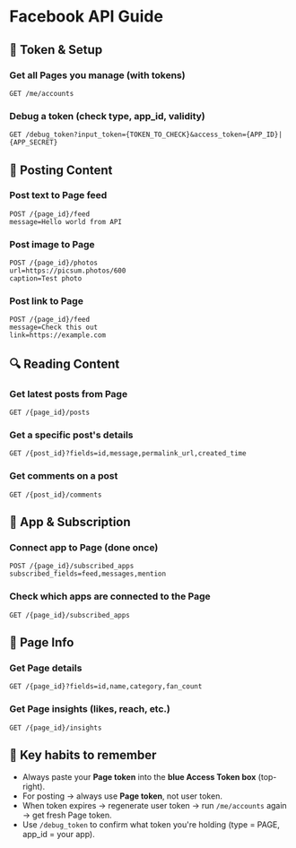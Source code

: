 # Facebook API Guide

## 🔑 Token & Setup

### Get all Pages you manage (with tokens)
```
GET /me/accounts
```

### Debug a token (check type, app_id, validity)
```
GET /debug_token?input_token={TOKEN_TO_CHECK}&access_token={APP_ID}|{APP_SECRET}
```

## 📄 Posting Content

### Post text to Page feed
```
POST /{page_id}/feed
message=Hello world from API
```

### Post image to Page
```
POST /{page_id}/photos
url=https://picsum.photos/600
caption=Test photo
```

### Post link to Page
```
POST /{page_id}/feed
message=Check this out
link=https://example.com
```

## 🔍 Reading Content

### Get latest posts from Page
```
GET /{page_id}/posts
```

### Get a specific post's details
```
GET /{post_id}?fields=id,message,permalink_url,created_time
```

### Get comments on a post
```
GET /{post_id}/comments
```

## 🔔 App & Subscription

### Connect app to Page (done once)
```
POST /{page_id}/subscribed_apps
subscribed_fields=feed,messages,mention
```

### Check which apps are connected to the Page
```
GET /{page_id}/subscribed_apps
```

## 👤 Page Info

### Get Page details
```
GET /{page_id}?fields=id,name,category,fan_count
```

### Get Page insights (likes, reach, etc.)
```
GET /{page_id}/insights
```

## 📌 Key habits to remember

- Always paste your **Page token** into the **blue Access Token box** (top-right).
- For posting → always use **Page token**, not user token.
- When token expires → regenerate user token → run `/me/accounts` again → get fresh Page token.
- Use `/debug_token` to confirm what token you're holding (type = PAGE, app_id = your app).
